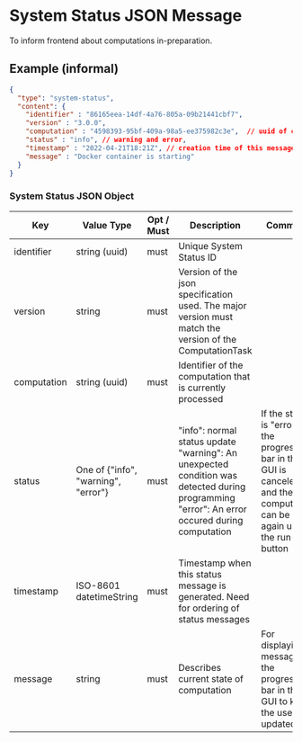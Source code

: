 # System Status JSON Message

To inform frontend about computations in-preparation.

## Example (informal)

``` json title="System Status Message Example of Type 'info'"
{
  "type": "system-status",
  "content": {
    "identifier" : "86165eea-14df-4a76-805a-09b21441cbf7",
    "version" : "3.0.0",
    "computation" : "4598393-95bf-409a-98a5-ee375982c3e",  // uuid of corresponding computation
    "status" : "info", // warning and error, 
    "timestamp" : "2022-04-21T18:21Z", // creation time of this message in ISO-8601
    "message" : "Docker container is starting"
  }
}
```

### System Status JSON Object

|Key            |Value Type |Opt / Must |Description |Comment |
|---------------|-----------|-----------|------------|--------|
| identifier    |string (uuid) |must | Unique System Status ID  | |
| version | string | must | Version of the json specification used. The major version must match the version of the ComputationTask | |
| computation | string (uuid) | must | Identifier of the computation that is currently processed | |
| status | One of {"info", "warning", "error"} | must | "info": normal status update<BR>"warning": An unexpected condition was detected during programming<BR>"error": An error occured during computation | If the status is "error", the progress bar in the GUI is canceled and the computation can be run again using the run-button |
| timestamp |ISO-8601 datetimeString | must | Timestamp when this status message is generated. Need for ordering of status messages | |
| message | string | must | Describes current state of computation | For displaying messages in the progress bar in the GUI to keep the user updated |
